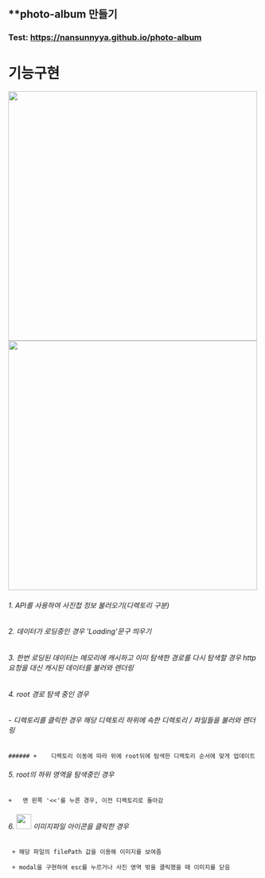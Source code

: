**photo-album 만들기
------------

### Test: https://nansunnyya.github.io/photo-album

# 기능구현

<img src="https://user-images.githubusercontent.com/76245273/111911207-e3be4080-8aa7-11eb-9056-4921249516e0.png" width="500"> 




<img src="https://user-images.githubusercontent.com/76245273/111914063-e757c480-8ab3-11eb-9888-c976277a559f.png" width="500"> 



###### 1. API를 사용하여 사진첩 정보 불러오기(디렉토리 구분)    
###### 2. 데이터가 로딩중인 경우 'Loading'문구 띄우기                          


###### 3. 한번 로딩된 데이터는 메모리에 캐시하고 이미 탐색한 경로를 다시 탐색할 경우 http 요청을 대신 캐시된 데이터를 불러와 렌더링


###### 4. root 경로 탐색 중인 경우
###### - 디렉토리를 클릭한 경우 해당 디렉토리 하위에 속한 디렉토리 / 파일들을 불러와 렌더링
    ###### +	디렉토리 이동에 따라 위에 root뒤에 탐색한 디렉토리 순서에 맞게 업데이트


###### 5. root의 하위 영역을 탐색중인 경우

    +	맨 왼쪽 '<<'를 누른 경우, 이전 디렉토리로 돌아감
    
###### 6. <img src="https://user-images.githubusercontent.com/76245273/111914112-14a47280-8ab4-11eb-9f81-4024c94a21f4.png" width="30"> 이미지파일 아이콘을 클릭한 경우
     
     + 해당 파일의 filePath 값을 이용해 이미지를 보여줌
     
     + modal을 구현하여 esc를 누르거나 사진 영역 밖을 클릭했을 때 이미지를 닫음

